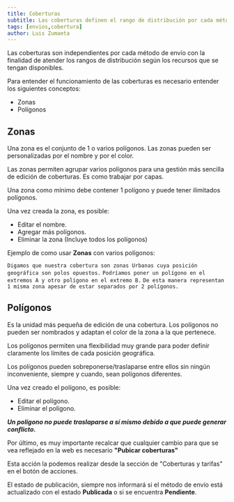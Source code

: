 ```yaml
---
title: Coberturas
subtitle: Las coberturas definen el rango de distribución por cada método de envío.
tags: [envios,cobertura]
author: Luis Zumaeta
---
```


Las coberturas son independientes por cada método de envío con la finalidad de atender los rangos de distribución según los recursos que se tengan disponibles.

Para entender el funcionamiento de las coberturas es necesario entender los siguientes conceptos:

- Zonas
- Polígonos

## Zonas

Una zona es el conjunto de 1 o varios polígonos. Las zonas pueden ser personalizadas por el nombre y por el color.

Las zonas permiten agrupar varios polígonos para una gestión más sencilla de edición de coberturas. Es como trabajar por capas.

Una zona como mínimo debe contener 1 polígono y puede tener ilimitados polígonos.

Una vez creada la zona, es posible:

- Editar el nombre.
- Agregar más polígonos.
- Eliminar la zona (Incluye todos los polígonos)

Ejemplo de como usar **Zonas** con varios polígonos:

`Digamos que nuestra cobertura son zonas Urbanas cuya posición geográfica son polos opuestos.`
`Podríamos poner un polígono en el extremos A y otro polígono en el extremo B.`
`De esta manera representan 1 misma zona apesar de estar separados por 2 polígonos.`

## Polígonos

Es la unidad más pequeña de edición de una cobertura. Los polígonos no pueden ser nombrados y adaptan el color de la zona a la que pertenece.

Los polígonos permiten una flexibilidad muy grande para poder definir claramente los límites de cada posición geográfica.

Los polígonos pueden sobreponerse/traslaparse entre ellos sin ningún inconveniente, siempre y cuando, sean polígonos diferentes.

Una vez creado el polígono, es posible:

- Editar el polígono.
- Eliminar el polígono.

***Un polígono no puede traslaparse a sí mismo debido a que puede generar conflicto.***

Por último, es muy importante recalcar que cualquier cambio para que se vea reflejado en la web es necesario **"Pubicar coberturas"**

Esta acción la podemos realizar desde la sección de "Coberturas y tarifas" en el botón de acciones.

El estado de publicación, siempre nos informará si el método de envío está actualizado con el estado **Publicada** o si se encuentra **Pendiente**.
